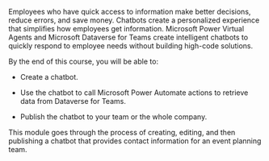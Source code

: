 Employees who have quick access to information make better decisions, reduce errors, and save money. Chatbots create a personalized experience that simplifies how employees get information. Microsoft Power Virtual Agents and Microsoft Dataverse for Teams create intelligent chatbots to quickly respond to employee needs without building high-code solutions.

By the end of this course, you will be able to:

-   Create a chatbot.

-   Use the chatbot to call Microsoft Power Automate actions to retrieve data from Dataverse for Teams.

-   Publish the chatbot to your team or the whole company.

This module goes through the process of creating, editing, and then publishing a chatbot that provides contact information for an event planning team.
